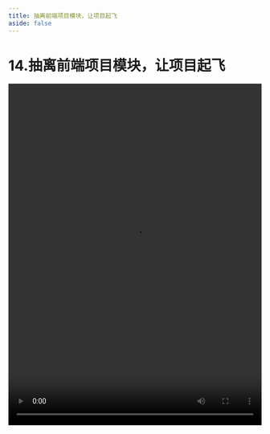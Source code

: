 ```yaml
---
title: 抽离前端项目模块，让项目起飞
aside: false
---
```


# 14.抽离前端项目模块，让项目起飞

<video autoplay src="http://qn.chinavanes.com/interview/project-interview/14.抽离前端项目模块，让项目起飞.mp4" controls controlsList="nodownload" width="100%" height="680"/>
